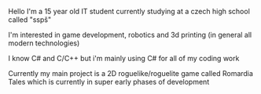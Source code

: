 Hello I'm a 15 year old IT student currently studying at a czech high school called "sspš"

I'm interested in game development, robotics and 3d printing (in general all modern technologies)

I know C# and C/C++ but i'm mainly using C# for all of my coding work

Currently my main project is a 2D roguelike/roguelite game called Romardia Tales which is currently in super early phases of development
